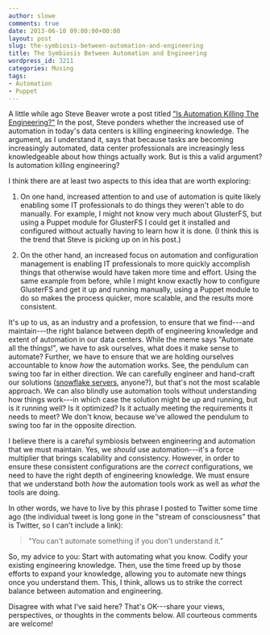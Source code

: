 ```yaml
---
author: slowe
comments: true
date: 2013-06-10 09:00:00+00:00
layout: post
slug: the-symbiosis-between-automation-and-engineering
title: The Symbiosis Between Automation and Engineering
wordpress_id: 3211
categories: Musing
tags:
- Automation
- Puppet
---
```


A little while ago Steve Beaver wrote a post titled ["Is Automation Killing The Engineering?"](http://www.virtualizationpractice.com/is-automation-killing-the-engineering-21687/) In the post, Steve ponders whether the increased use of automation in today's data centers is killing engineering knowledge. The argument, as I understand it, says that because tasks are becoming increasingly automated, data center professionals are increasingly less knowledgeable about how things actually work. But is this a valid argument? Is automation killing engineering?

I think there are at least two aspects to this idea that are worth exploring:

1. On one hand, increased attention to and use of automation is quite likely enabling some IT professionals to do things they weren't able to do manually. For example, I might not know very much about GlusterFS, but using a Puppet module for GlusterFS I could get it installed and configured without actually having to learn how it is done. (I think this is the trend that Steve is picking up on in his post.)

2. On the other hand, an increased focus on automation and configuration management is enabling IT professionals to more quickly accomplish things that otherwise would have taken more time and effort. Using the same example from before, while I might know exactly how to configure GlusterFS and get it up and running manually, using a Puppet module to do so makes the process quicker, more scalable, and the results more consistent.

It's up to us, as an industry and a profession, to ensure that we find---and maintain---the right balance between depth of engineering knowledge and extent of automation in our data centers. While the meme says "Automate all the things!", we have to ask ourselves, what does it make sense to automate? Further, we have to ensure that we are holding ourselves accountable to know _how_ the automation works. See, the pendulum can swing too far in either direction. We can carefully engineer and hand-craft our solutions ([snowflake servers](http://www.martinfowler.com/bliki/SnowflakeServer.html), anyone?), but that's not the most scalable approach. We can also blindly use automation tools without understanding how things work---in which case the solution might be up and running, but is it running well? Is it optimized? Is it actually meeting the requirements it needs to meet? We don't know, because we've allowed the pendulum to swing too far in the opposite direction.

I believe there is a careful symbiosis between engineering and automation that we must maintain. Yes, we _should_ use automation---it's a force multiplier that brings scalability and consistency. However, in order to ensure these consistent configurations are the _correct_ configurations, we need to have the right depth of engineering knowledge. We must ensure that we understand both _how_ the automation tools work as well as _what_ the tools are doing.

In other words, we have to live by this phrase I posted to Twitter some time ago (the individual tweet is long gone in the "stream of consciousness" that is Twitter, so I can't include a link):

>"You can't automate something if you don't understand it."

So, my advice to you: Start with automating what you know. Codify your existing engineering knowledge. Then, use the time freed up by those efforts to expand your knowledge, allowing you to automate new things once you understand them. This, I think, allows us to strike the correct balance between automation and engineering.

Disagree with what I've said here? That's OK---share your views, perspectives, or thoughts in the comments below. All courteous comments are welcome!
